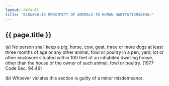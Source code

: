 ```yaml
---
layout: default 
title: "618&#46;15 PROXIMITY OF ANIMALS TO HUMAN HABITATIONS&#46;"
---
```


{{ page.title }}
----------------

​(a) No person shall keep a pig, horse, cow, goat, three or more dogs at
least three months of age or any other animal, fowl or poultry in a pen,
yard, lot or other enclosure situated within 100 feet of an inhabited
dwelling house, other than the house of the owner of such animal, fowl
or poultry. (1977 Code Sec. 94.46)

​(b) Whoever violates this section is guilty of a minor misdemeanor.
